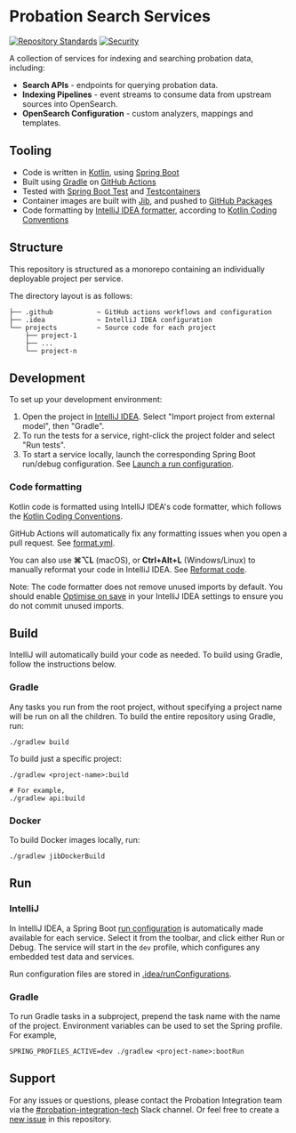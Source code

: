 # Probation Search Services

[![Repository Standards](https://img.shields.io/badge/dynamic/json?color=blue&logo=github&label=MoJ%20Compliant&query=%24.message&url=https%3A%2F%2Foperations-engineering-reports.cloud-platform.service.justice.gov.uk%2Fapi%2Fv1%2Fcompliant_public_repositories%2Fhmpps-probation-search-services)](https://operations-engineering-reports.cloud-platform.service.justice.gov.uk/repository-standards/hmpps-probation-search-services "Link to report")
[![Security](https://github.com/ministryofjustice/hmpps-probation-search-services/actions/workflows/security.yml/badge.svg)](https://github.com/ministryofjustice/hmpps-probation-search-services/actions/workflows/security.yml)

A collection of services for indexing and searching probation data, including:

* **Search APIs** - endpoints for querying probation data.
* **Indexing Pipelines** - event streams to consume data from upstream sources into OpenSearch.
* **OpenSearch Configuration** - custom analyzers, mappings and templates.

## Tooling

* Code is written in [Kotlin](https://kotlinlang.org/), using [Spring Boot](https://spring.io/projects/spring-boot)
* Built using [Gradle](https://gradle.org/) on [GitHub Actions](https://help.github.com/en/actions)
* Tested with [Spring Boot Test](https://docs.spring.io/spring-boot/docs/current/reference/html/features.html#features.testing)
  and [Testcontainers](https://testcontainers.com/)
* Container images are built with [Jib](https://github.com/GoogleContainerTools/jib#readme), and pushed
  to [GitHub Packages](https://github.com/orgs/ministryofjustice/packages?repo_name=hmpps-probation-search-services)
* Code formatting by [IntelliJ IDEA formatter](https://www.jetbrains.com/help/idea/command-line-formatter.html),
  according to [Kotlin Coding Conventions](https://kotlinlang.org/docs/coding-conventions.html)

## Structure

This repository is structured as a monorepo containing an individually deployable project per service.

The directory layout is as follows:

```
├── .github           ~ GitHub actions workflows and configuration
├── .idea             ~ IntelliJ IDEA configuration
└── projects          ~ Source code for each project
    ├── project-1
    ├── ...
    └── project-n
```

## Development

To set up your development environment:

1. Open the project in [IntelliJ IDEA](https://www.jetbrains.com/idea/). Select "Import project from external model", then "Gradle".
2. To run the tests for a service, right-click the project folder and select "Run tests".
3. To start a service locally, launch the corresponding Spring Boot run/debug configuration.
   See [Launch a run configuration](https://www.jetbrains.com/help/idea/run-debug-configuration.html#launch-run-configuration).

### Code formatting

Kotlin code is formatted using IntelliJ IDEA's code formatter,
which follows the [Kotlin Coding Conventions](https://kotlinlang.org/docs/coding-conventions.html).

GitHub Actions will automatically fix any formatting issues when you open a pull request. See [format.yml](.github/workflows/format.yml).

You can also use <strong title="Command">⌘</strong><strong title="Option">⌥</strong>**L** (macOS),
or **Ctrl+Alt+L** (Windows/Linux) to manually reformat your code in IntelliJ IDEA.
See [Reformat code](https://www.jetbrains.com/help/idea/reformat-and-rearrange-code.html).

Note: The code formatter does not remove unused imports by default. You should
enable [Optimise on save](https://www.jetbrains.com/help/idea/creating-and-optimizing-imports.html#optimize-on-save) in
your IntelliJ IDEA settings to ensure you do not commit unused imports.

## Build

IntelliJ will automatically build your code as needed. To build using Gradle, follow the instructions below.

### Gradle

Any tasks you run from the root project, without specifying a project name will be run on all the children. To build the
entire repository using Gradle, run:

```shell
./gradlew build
```

To build just a specific project:

```shell
./gradlew <project-name>:build

# For example,
./gradlew api:build
```

### Docker

To build Docker images locally, run:

```shell
./gradlew jibDockerBuild
```

## Run

### IntelliJ

In IntelliJ IDEA, a Spring Boot [run configuration](https://www.jetbrains.com/help/idea/run-debug-configuration.html) is
automatically made available for each service. Select it from the toolbar, and click either Run or Debug. The service
will start in the `dev` profile, which configures any embedded test data and services.

Run configuration files are stored in [.idea/runConfigurations](.idea/runConfigurations).

### Gradle

To run Gradle tasks in a subproject, prepend the task name with the name of the project. Environment variables can be
used to set the Spring profile. For example,

```shell
SPRING_PROFILES_ACTIVE=dev ./gradlew <project-name>:bootRun
```

## Support

For any issues or questions, please contact the Probation Integration team via the [#probation-integration-tech](https://mojdt.slack.com/archives/C02HQ4M2YQN)
Slack channel. Or feel free to create a [new issue](https://github.com/ministryofjustice/hmpps-probation-search-services/issues/new)
in this repository.
